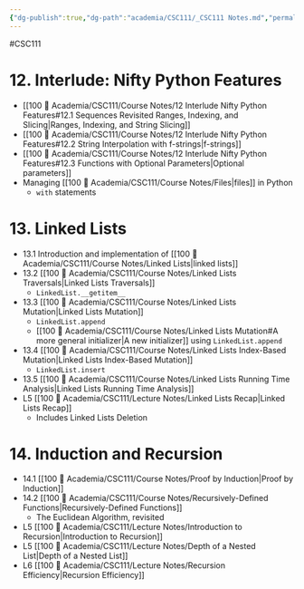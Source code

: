 ```yaml
---
{"dg-publish":true,"dg-path":"academia/CSC111/_CSC111 Notes.md","permalink":"/academia/csc-111/csc-111-notes/","created":"2024-01-13T16:57:25.473-05:00","updated":"2024-01-27T23:12:22.226-05:00"}
---
```


#CSC111 

# 12. Interlude: Nifty Python Features
- [[100 📒 Academia/CSC111/Course Notes/12 Interlude Nifty Python Features#12.1 Sequences Revisited Ranges, Indexing, and Slicing\|Ranges, Indexing, and String Slicing]]
- [[100 📒 Academia/CSC111/Course Notes/12 Interlude Nifty Python Features#12.2 String Interpolation with f-strings\|f-strings]]
- [[100 📒 Academia/CSC111/Course Notes/12 Interlude Nifty Python Features#12.3 Functions with Optional Parameters\|Optional parameters]]
- Managing [[100 📒 Academia/CSC111/Course Notes/Files\|files]] in Python
	- `with` statements

# 13. Linked Lists
- 13.1 Introduction and implementation of [[100 📒 Academia/CSC111/Course Notes/Linked Lists\|linked lists]]
- 13.2 [[100 📒 Academia/CSC111/Course Notes/Linked Lists Traversals\|Linked Lists Traversals]]
	- `LinkedList.__getitem__`
- 13.3 [[100 📒 Academia/CSC111/Course Notes/Linked Lists Mutation\|Linked Lists Mutation]]
	- `LinkedList.append`
	- [[100 📒 Academia/CSC111/Course Notes/Linked Lists Mutation#A more general initializer\|A new initializer]] using `LinkedList.append`
- 13.4 [[100 📒 Academia/CSC111/Course Notes/Linked Lists Index-Based Mutation\|Linked Lists Index-Based Mutation]]
	- `LinkedList.insert`
- 13.5 [[100 📒 Academia/CSC111/Course Notes/Linked Lists Running Time Analysis\|Linked Lists Running Time Analysis]]
- L5 [[100 📒 Academia/CSC111/Lecture Notes/Linked Lists Recap\|Linked Lists Recap]]
	- Includes Linked Lists Deletion

# 14. Induction and Recursion
- 14.1 [[100 📒 Academia/CSC111/Course Notes/Proof by Induction\|Proof by Induction]]
- 14.2 [[100 📒 Academia/CSC111/Course Notes/Recursively-Defined Functions\|Recursively-Defined Functions]]
	- The Euclidean Algorithm, revisited
- L5 [[100 📒 Academia/CSC111/Lecture Notes/Introduction to Recursion\|Introduction to Recursion]]
- L5 [[100 📒 Academia/CSC111/Lecture Notes/Depth of a Nested List\|Depth of a Nested List]]
- L6 [[100 📒 Academia/CSC111/Lecture Notes/Recursion Efficiency\|Recursion Efficiency]]



